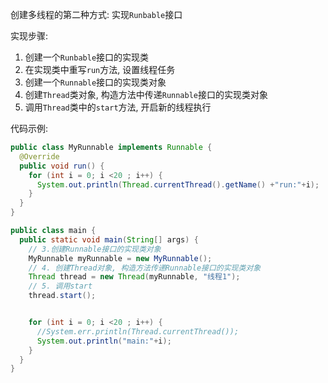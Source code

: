 

创建多线程的第二种方式: 实现`Runbable`接口

实现步骤:

1. 创建一个`Runbable`接口的实现类
2. 在实现类中重写`run`方法, 设置线程任务
3. 创建一个`Runnable`接口的实现类对象
4. 创建`Thread`类对象, 构造方法中传递`Runnable`接口的实现类对象
5. 调用`Thread`类中的`start`方法, 开启新的线程执行



代码示例:

```java
public class MyRunnable implements Runnable {
  @Override
  public void run() {
    for (int i = 0; i <20 ; i++) {
      System.out.println(Thread.currentThread().getName() +"run:"+i);
    }
  }
}
```

```java
public class main {
  public static void main(String[] args) {
    // 3.创建Runnable接口的实现类对象
    MyRunnable myRunnable = new MyRunnable();
    // 4. 创建Thread对象, 构造方法传递Runnable接口的实现类对象
    Thread thread = new Thread(myRunnable, "线程1");
    // 5. 调用start
    thread.start();


    for (int i = 0; i <20 ; i++) {
      //System.err.println(Thread.currentThread());
      System.out.println("main:"+i);
    }
  }
}

```

























